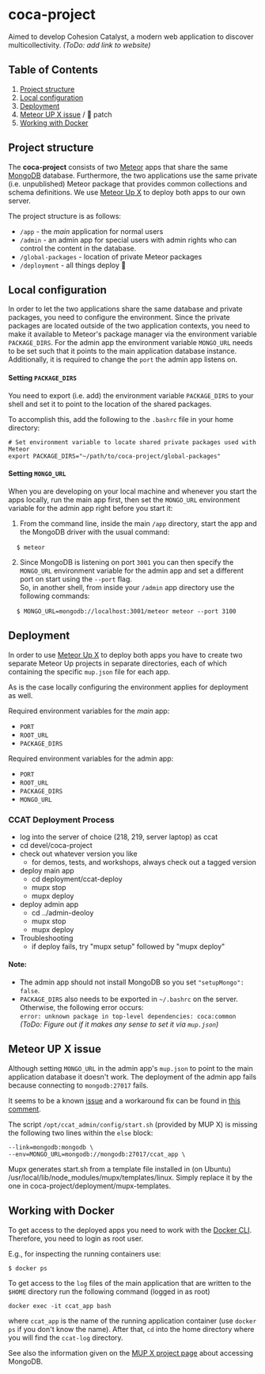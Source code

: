 # coca-project

Aimed to develop Cohesion Catalyst, a modern web application to discover multicollectivity. _(ToDo: add link to website)_


## Table of Contents

1. [Project structure](#project-structure)  
2. [Local configuration](#local-configuration)
3. [Deployment](#deployment)
4. [Meteor UP X issue](#meteor-up-x-issue) / :monkey: patch
5. [Working with Docker](#working-with-docker)



## Project structure

The __coca-project__ consists of two [Meteor](http://guide.meteor.com/#what-is-meteor) apps that share the same [MongoDB](https://docs.mongodb.org/manual/introduction/) database. Furthermore, the two applications use the same private (i.e. unpublished) Meteor package that provides common collections and schema definitions. We use [Meteor Up X](https://github.com/arunoda/meteor-up/tree/mupx) to deploy both apps to our own server.

The project structure is as follows:
* `/app` - the _main_ application for normal users
* `/admin` - an admin app for special users with admin rights who can control the content in the database.
* `/global-packages` - location of private Meteor packages
* `/deployment` - all things deploy :nut_and_bolt:


## Local configuration

In order to let the two applications share the same database and private packages, you need to configure the environment. Since the private packages are located outside of the two application contexts, you need to make it available to Meteor's package manager via the environment variable `PACKAGE_DIRS`. For the admin app the environment variable `MONGO_URL` needs to be set such that it points to the main application database instance. Additionally, it is required to change the `port` the admin app listens on.


#### Setting `PACKAGE_DIRS`

You need to export (i.e. add) the environment variable `PACKAGE_DIRS` to your shell and set it to point to the location of the shared packages.

To accomplish this, add the following to the `.bashrc` file in your home directory:  
```
# Set environment variable to locate shared private packages used with Meteor
export PACKAGE_DIRS="~/path/to/coca-project/global-packages"
```

#### Setting `MONGO_URL`

When you are developing on your local machine and whenever you start the apps locally, run the main app first, then set the `MONGO_URL` environment variable for the admin app right before you start it:  

1. From the command line, inside the main `/app` directory, start the app and the MongoDB driver with the usual command:
<pre>
  <code>$ meteor</code>
</pre>

2. Since MongoDB is listening on port `3001` you can then specify the `MONGO_URL` environment variable for the admin app and set a different port on start using the `--port` flag.  
So, in another shell, from inside your `/admin` app directory use the following commands:
<pre>
  <code>$ MONGO_URL=mongodb://localhost:3001/meteor meteor --port 3100</code>
</pre>


## Deployment

In order to use [Meteor Up X](https://github.com/arunoda/meteor-up/tree/mupx) to deploy both apps you have to create two separate Meteor Up projects in separate directories, each of which containing the specific `mup.json` file for each app.  

As is the case locally configuring the environment applies for deployment as well.

Required environment variables for the _main_ app:
* `PORT`
* `ROOT_URL`
* `PACKAGE_DIRS`

Required environment variables for the admin app:
* `PORT`
* `ROOT_URL`
* `PACKAGE_DIRS`
* `MONGO_URL`

### CCAT Deployment Process 
* log into the server of choice (218, 219, server laptop) as ccat 
* cd devel/coca-project
* check out whatever version you like
  * for demos, tests, and workshops, always check out a tagged version
* deploy main app
  * cd deployment/ccat-deploy
  * mupx stop
  * mupx deploy
* deploy admin app
  * cd ../admin-deoloy
  * mupx stop
  * mupx deploy
* Troubleshooting
  * if deploy fails, try "mupx setup" followed by "mupx deploy"
  

#### Note:

* The admin app should not install MongoDB so you set `"setupMongo": false`.
* `PACKAGE_DIRS` also needs to be exported in `~/.bashrc` on the server. Otherwise, the following error occurs:  
`error: unknown package in top-level dependencies: coca:common`  
_(ToDo: Figure out if it makes any sense to  set it via `mup.json`)_


## Meteor UP X issue

Although setting `MONGO_URL` in the admin app's `mup.json` to point to the main application database it doesn't work. The deployment of the admin app fails because connecting to `mongodb:27017` fails.  

It seems to be a known [issue](https://github.com/arunoda/meteor-up/issues/758) and a workaround fix can be found in [this comment](https://github.com/arunoda/meteor-up/issues/758#issuecomment-164343450).  

The script `/opt/ccat_admin/config/start.sh` (provided by MUP X) is missing the following two lines within the `else` block:
```
--link=mongodb:mongodb \
--env=MONGO_URL=mongodb://mongodb:27017/ccat_app \
```

Mupx generates start.sh from a template file installed in (on Ubuntu) /usr/local/lib/node_modules/mupx/templates/linux. 
Simply replace it by the one in coca-project/deployment/mupx-templates.


## Working with Docker


To get access to the deployed apps you need to work with the [Docker CLI](https://docs.docker.com/engine/reference/commandline/cli/). Therefore, you need to login as root user.  

E.g., for inspecting the running containers use:

```
$ docker ps
```


To get access to the `log` files of the main application that are written to the `$HOME` directory run the following command (logged in as root)

```
docker exec -it ccat_app bash
```

where `ccat_app` is the name of the running application container (use `docker ps` if you don't know the name). After that, `cd` into the home directory where you will find the `ccat-log` directory.

See also the information given on the [MUP X project page](https://github.com/arunoda/meteor-up/tree/mupx#accessing-the-database) about accessing  MongoDB.
